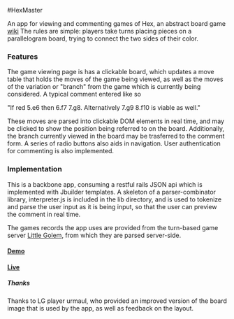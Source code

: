 #HexMaster

An app for viewing and commenting games of Hex, an abstract board game [wiki](http://en.wikipedia.org/wiki/Hex_(board_game))
The rules are simple: players take turns placing pieces on a parallelogram board, trying to connect the two sides of their color.

### Features
The game viewing page is has a clickable board, which updates a move table that holds the moves of the game being viewed, as well as the moves of the variation or "branch" from the game which is currently being considered. A typical comment entered like so 

"If red 5.e6 then 6.f7 7.g8. Alternatively 7.g9 8.f10 is viable as well."

These moves are parsed into clickable DOM elements in real time, and may be clicked to show the position being referred to on the board. Additionally, the branch currently viewed in the board may be trasferred to the comment form. A series of radio buttons also aids in navigation. User authentication for commenting is also implemented.


### Implementation
This is a backbone app, consuming a restful rails JSON api which is implemented with Jbuilder templates. A skeleton of a parser-combinator library, interpreter.js is included in the lib directory, and is used to tokenize and parse the user input as it is being input, so that the user can preview the comment in real time.

The games records the app uses are provided from the turn-based game server [Little Golem](http://www.littlegolem.net), from which they are parsed server-side.


#### [Demo](http://hex-master-demo.herokuapp.com)
#### [Live](http://hexmaster.net)


##### Thanks

Thanks to LG player urmaul, who provided an improved version of the board image that is used by the app, as well as feedback on the layout.
